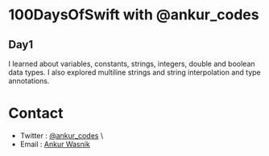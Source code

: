 # 100DaysOfSwift with @ankur\_codes
## Day1
I learned about variables, constants, strings, integers, double and boolean data types. I also explored multiline strings and string interpolation and type annotations. 

# Contact 
- Twitter : [@ankur\_codes](https://twitter.com/ankur_codes) \
- Email   : [Ankur Wasnik](mailto:ankurwasnik@icloud.com)
